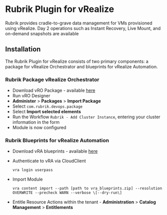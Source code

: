 # Rubrik Plugin for vRealize
Rubrik provides cradle-to-grave data management for VMs provisioned using vRealize. Day 2 operations such as Instant Recovery, Live Mount, and on-demand snapshots are available

## Installation
The Rubrik Plugin for vRealize consists of two primary components: a package for vRealize Orchestrator and blueprints for vRealize Automation. 

### Rubrik Package vRealize Orchestrator

* Download vRO Package - available [here](https://github.com/rubrik-devops/rubrik-vrealize/blob/master/com.rubrik.devops.package)
* Run vRO Designer
* **Administer** > **Packages** > **Import Package**
* Select `com.rubrik.devops.package`
* Select **Import selected elements**
* Run the Workflow `Rubrik - Add Cluster Instance`, entering your cluster information in the form
* Module is now configured

### Rubrik Blueprints for vRealize Automation

* Download vRA blueprints - available [here](https://github.com/rubrik-devops/rubrik-vrealize/blob/master/vra_blueprints.zip)
* Authenticate to vRA via CloudClient 
  
  ```
  vra login userpass
  ```
  
* Import Module 
  
  ```
  vra content import --path [path to vra_blueprints.zip] --resolution OVERWRITE --precheck WARN --verbose \[--dry-run\]
  ```
  
* Entitle Resource Actions within the tenant - **Administration** > **Catalog Management** > **Entitlements**

## Quick Start
* [Quick Start Guide - Rubrik Plugin for vRealize](https://github.com/rubrikinc/rubrik-plugin-for-vrealize/blob/master/docs/quick-start.md)
* [Use Case: Provision and Protect with vRealize Automation](https://github.com/rubrikinc/rubrik-blueprints-for-vrealize/blob/master/Provision-and-Protect/quick-start.md)

## Documentation
* [Rubrik API Documentation](https://github.com/rubrikinc/api-documentation)

## Additional Links
* [Rubrik Blueprints for vRealize](https://github.com/rubrikinc/rubrik-blueprints-for-vrealize)
* [VIDEO: Getting Started with the Rubrik Plugin for vRealize](https://www.youtube.com/watch?v=Bpzp64YwrCQ&feature=youtu.be)
* [VIDEO: Getting Started Provisioning and Protecting with vRealize](https://www.youtube.com/watch?v=T1FSBsVwg-g&feature=youtu.be)
* [BLOG: Provision and Protect vRealize Workloads](https://www.rubrik.com/blog/provision-protect-vrealize-rubrik/)
* [BLOG: A How-To Guide on Rubrik’s vRealize Automation Integration](https://www.rubrik.com/blog/a-how-to-guide-on-rubriks-vrealize-automation-integration/)
* [BLOG: New vRealize Orchestrator Workflows for Enhancing Your Rubrik Experience](https://www.rubrik.com/blog/vrealize-orchestrator-rubrik/)
* [BLOG: Open Source vRealize Orchestrator Plugin Released](https://www.rubrik.com/blog/open-source-vrealize-orchestrator-plugin-released/)

## Contributing
We glady welcome contributions from the community. From updating the documentation to adding more blueprints for vRealize, all ideas are welcome!

* [Contributing Guide](https://github.com/rubrikinc/rubrik-plugin-for-vrealize/blob/master/CONTRIBUTING.md)

## License
* [MIT License](https://github.com/rubrikinc/rubrik-plugin-for-vrealize/blob/master/LICENSE)

